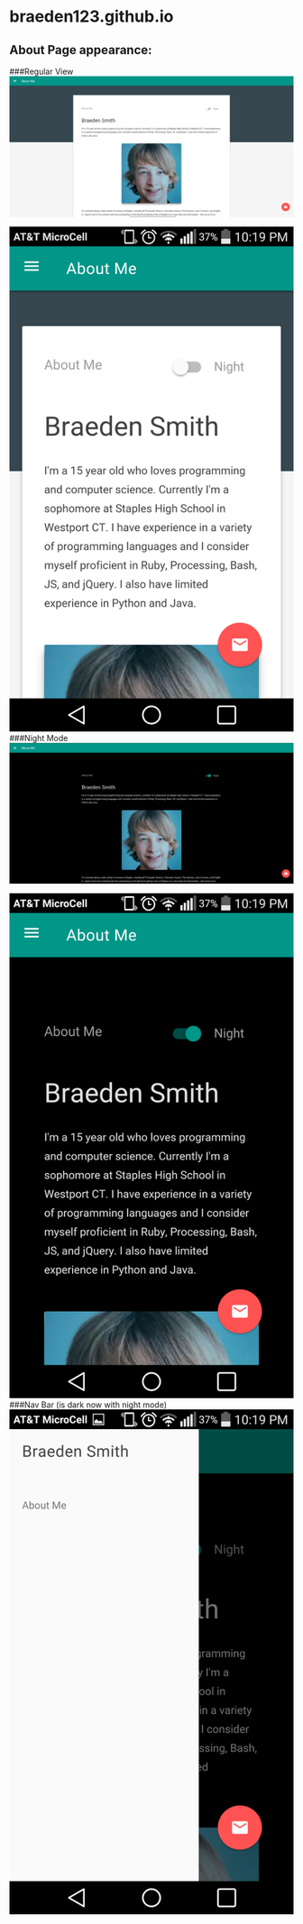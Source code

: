 # braeden123.github.io

## About Page appearance:

###Regular View
![Desktop Screenshot](img/screenshots/desktop01.png?raw=true "Desktop Screenshot")

![Mobile Screenshot](img/screenshots/mobile01.png?raw=true "Mobile Screenshot")
###Night Mode
![Desktop Screenshot](img/screenshots/desktop02.png?raw=true "Desktop Screenshot")

![Mobile Screenshot](img/screenshots/mobile02.png?raw=true "Mobile Screenshot")
###Nav Bar (is dark now with night mode)
![Mobile Screenshot](img/screenshots/mobile03.png?raw=true "Mobile Screenshot")
